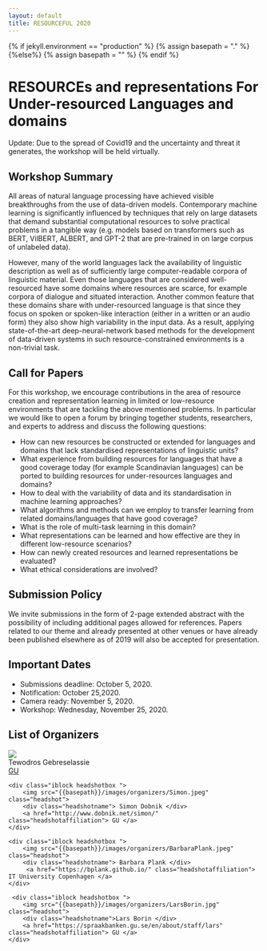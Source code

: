 ```yaml
---
layout: default
title: RESOURCEFUL 2020
---
```

{% if jekyll.environment  == "production" %}
        {% assign basepath = "." %}
        {%else%}
        {% assign basepath = "" %}
        {% endif %}

# RESOURCEs and representations For Under-resourced Languages and domains 
<div class="update">
        Update: <a> Due to the spread of Covid19 and the uncertainty and threat it generates, the workshop will be held virtually. </a>
</div> 


## Workshop Summary
All areas of natural language processing have achieved visible breakthroughs from the use of data-driven models. Contemporary machine learning is significantly influenced by techniques that rely on large datasets that demand substantial computational resources to solve practical problems in a tangible way (e.g. models based on transformers such as BERT, VilBERT, ALBERT, and GPT-2 that are pre-trained in on large corpus of unlabeled data). 

However, many of the world languages lack the availability of linguistic description as well as of sufficiently large computer-readable corpora of linguistic material. Even those languages that are considered well-resourced have some domains where resources are scarce, for example corpora of dialogue and situated interaction. Another common feature that these domains share with under-resourced language is that since they focus on spoken or spoken-like interaction (either in a written or an audio form) they also show high variability in the input data. As a result, applying state-of-the-art deep-neural-network based methods for the development of data-driven systems in such resource-constrained environments is a non-trivial task.

## Call for Papers
For this workshop, we encourage contributions in the area of resource creation and representation learning in limited or low-resource environments that are tackling the above mentioned problems. In particular we would like to open a forum by bringing together students, researchers, and experts to address and discuss the following questions:

- How can new resources be constructed or extended for languages and domains that lack standardised representations of linguistic units?
- What experience from building resources for languages that have a good coverage today (for example Scandinavian languages) can be ported to building resources for under-resources languages and domains?
- How to deal with the variability of data and its standardisation in machine learning approaches?
- What algorithms and methods can we employ to transfer learning from related domains/languages that have good coverage?
- What is the role of multi-task learning in this domain?
- What representations can be learned and how effective are they in different low-resource scenarios?
- How can newly created resources and learned representations be evaluated?
- What ethical considerations are involved?

## Submission Policy
We invite submissions in the form of 2-page extended abstract with the possibility of including additional pages allowed for references. Papers related to our theme and already presented at other venues or have already been published elsewhere as of 2019 will also be accepted for presentation.

## Important Dates 
- Submissions deadline: October 5, 2020.
- Notification: October 25,2020.
- Camera ready: November 5, 2020.
- Workshop: Wednesday, November 25, 2020.


## List of Organizers

<div>
    <div class="iblock headshotbox "> 
        <img src="{{basepath}}/images/organizers/tewodros.jpg" class="headshot">
        <div class="headshotname"> Tewodros Gebreselassie </div>
            <a href="https://clasp.gu.se/about/people/tewodros-gebreselassie" class="headshotaffiliation"> GU</a>
    </div>

    <div class="iblock headshotbox "> 
        <img src="{{basepath}}/images/organizers/Simon.jpeg" class="headshot">
        <div class="headshotname"> Simon Dobnik </div>
        <a href="http://www.dobnik.net/simon/" class="headshotaffiliation"> GU </a> 
    </div>
    
    <div class="iblock headshotbox "> 
        <img src="{{basepath}}/images/organizers/BarbaraPlank.jpeg" class="headshot">
        <div class="headshotname"> Barbara Plank </div>
         <a href="https://bplank.github.io/" class="headshotaffiliation"> IT University Copenhagen </a>
    </div>

     <div class="iblock headshotbox ">  
        <img src="{{basepath}}/images/organizers/LarsBorin.jpg" class="headshot">
        <div class="headshotname">Lars Borin </div>
        <a href="https://spraakbanken.gu.se/en/about/staff/lars" class="headshotaffiliation"> GU </a> 
    </div> 
</div>


